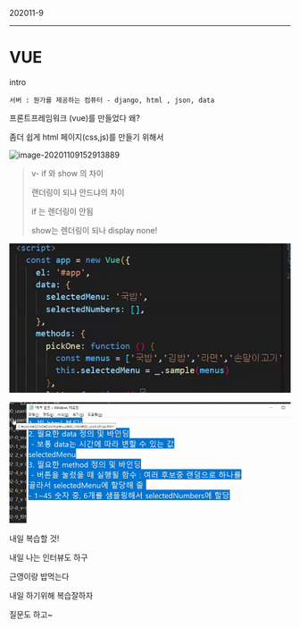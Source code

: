 202011-9

---

# VUE

intro



```
서버 : 뭔가를 제공하는 컴퓨터 - django, html , json, data
```



프론트프레임워크 (vue)를 만들었다 왜?

좀더 쉽게 html 페이지(css,js)를 만들기 위해서



![image-20201109152913889](C:%5CUsers%5CMinho%5CAppData%5CRoaming%5CTypora%5Ctypora-user-images%5Cimage-20201109152913889.png)

> v- if 와 show 의 차이
>
> 랜더링이 되냐 안드냐의 차이
>
> if 는 렌더링이 안됨
>
> show는 렌더링이 되나 display none!

![image-20201109174504372](VUE.assets/image-20201109174504372.png)

![image-20201109175128822](VUE.assets/image-20201109175128822.png)

내일 복습할 것!

내일 나는 인터뷰도 하구

근영이랑 밥먹는다

내일 하기위해 복습잘하자

질문도 하고~
